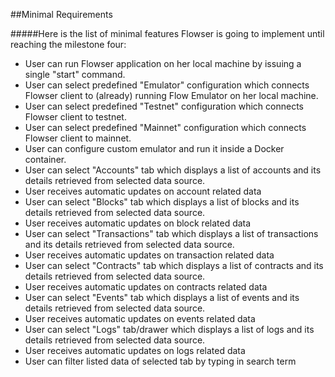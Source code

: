 ##Minimal Requirements

#####Here is the list of minimal features Flowser is going to implement until reaching the milestone four:

- User can run Flowser application on her local machine by issuing a single "start" command.
- User can select predefined "Emulator" configuration which connects Flowser client to (already) running Flow Emulator on her local machine.
- User can select predefined "Testnet" configuration which connects Flowser client to testnet.
- User can select predefined "Mainnet" configuration which connects Flowser client to mainnet.
- User can configure custom emulator and run it inside a Docker container.
- User can select "Accounts" tab which displays a list of accounts and its details retrieved from selected data source.
- User receives automatic updates on account related data
- User can select "Blocks" tab  which displays a list of blocks and its details retrieved from selected data source.
- User receives automatic updates on block related data
- User can select "Transactions" tab  which displays a list of transactions and its details retrieved from selected data source.
- User receives automatic updates on transaction related data
- User can select "Contracts" tab  which displays a list of contracts and its details retrieved from selected data source.
- User receives automatic updates on contracts related data
- User can select "Events" tab  which displays a list of events and its details retrieved from selected data source.
- User receives automatic updates on events related data
- User can select "Logs" tab/drawer  which displays a list of logs and its details retrieved from selected data source.
- User receives automatic updates on logs related data
- User can filter listed data of selected tab by typing in search term
